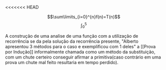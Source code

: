 <<<<<<< HEAD


$$\sum\limits_{i=0}^{n}f(n)=T(n)$$
$$\int_0^5$$

A construção de uma analise de uma função com a utilização de recorrência se da pela solução da recorrência presente, "Alberto apresentou 3 métodos para o caso e exemplificou com 1 deles" a [[Prova por Indução]] informalmente chamada como um método da substituição, com um chute certeiro conseguir afirmar a primitiva(caso contrário em uma prova um chute mal feito resultaria em tempo perdido). 

